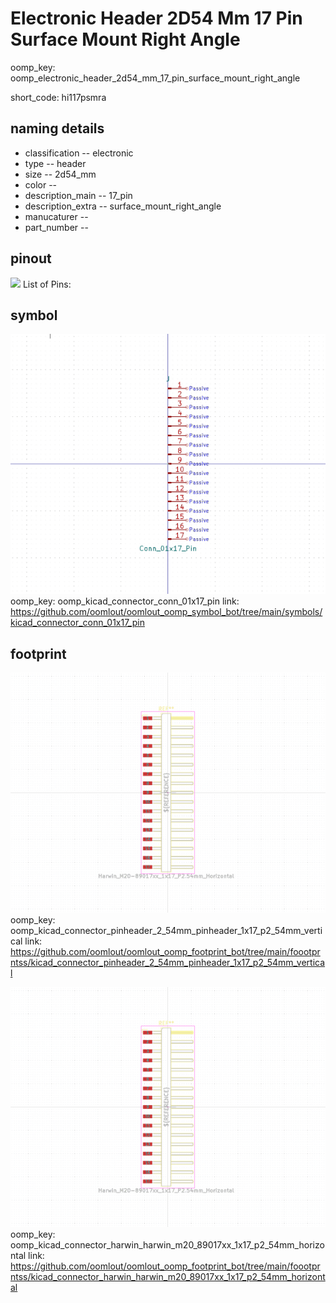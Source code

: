 # Electronic Header 2D54 Mm 17 Pin Surface Mount Right Angle
oomp_key: oomp_electronic_header_2d54_mm_17_pin_surface_mount_right_angle  

short_code: hi117psmra
## naming details
* classification -- electronic
* type -- header
* size -- 2d54_mm
* color -- 
* description_main -- 17_pin
* description_extra -- surface_mount_right_angle
* manucaturer -- 
* part_number -- 
## pinout
![](working_pinout_600.png)
List of Pins:

## symbol

![](symbol/0/working/working_600.png)  
oomp_key: oomp_kicad_connector_conn_01x17_pin
link: https://github.com/oomlout/oomlout_oomp_symbol_bot/tree/main/symbols/kicad_connector_conn_01x17_pin


## footprint

![](footprint/0/working/working_600.png)  
oomp_key: oomp_kicad_connector_pinheader_2_54mm_pinheader_1x17_p2_54mm_vertical
link: https://github.com/oomlout/oomlout_oomp_footprint_bot/tree/main/foootprntss/kicad_connector_pinheader_2_54mm_pinheader_1x17_p2_54mm_vertical

![](footprint/0/working/working_600.png)  
oomp_key: oomp_kicad_connector_harwin_harwin_m20_89017xx_1x17_p2_54mm_horizontal
link: https://github.com/oomlout/oomlout_oomp_footprint_bot/tree/main/foootprntss/kicad_connector_harwin_harwin_m20_89017xx_1x17_p2_54mm_horizontal
